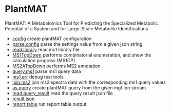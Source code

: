 ﻿# PlantMAT

PlantMAT: A Metabolomics Tool for Predicting the Specialized 
 Metabolic Potential of a System and for Large-Scale Metabolite 
 Identifications

+ [config](PlantMAT/config.1) create plantMAT configuration
+ [parse.config](PlantMAT/parse.config.1) parse the settings value from a given json string
+ [read.library](PlantMAT/read.library.1) read ms1 library file
+ [MS1TopDown](PlantMAT/MS1TopDown.1) performs combinatorial enumeration, and show the calculation progress (MS1CP)
+ [MS2ATopDown](PlantMAT/MS2ATopDown.1) performs MS2 annotation
+ [query.ms1](PlantMAT/query.ms1.1) parse ms1 query data
+ [ms1.err](PlantMAT/ms1.err.1) debug test tools
+ [join.ms2](PlantMAT/join.ms2.1) join ms2 spectra data with the corresponding ms1 query values
+ [as.query](PlantMAT/as.query.1) create plantMAT query from the given mgf ion stream
+ [read.query_result](PlantMAT/read.query_result.1) read the query result json file
+ [result.json](PlantMAT/result.json.1) 
+ [report.table](PlantMAT/report.table.1) run report table output
